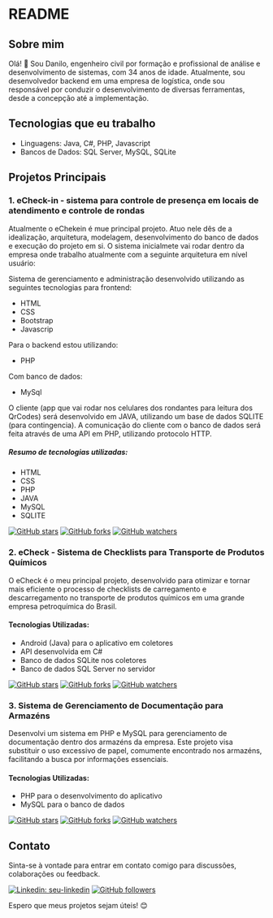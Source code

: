 # README

## Sobre mim

Olá! 👋 Sou Danilo, engenheiro civil por formação e profissional de análise e desenvolvimento de sistemas, com 34 anos de idade. Atualmente, sou desenvolvedor backend em uma empresa de logística, onde sou responsável por conduzir o desenvolvimento de diversas ferramentas, desde a concepção até a implementação.

## Tecnologias que eu trabalho

- Linguagens: Java, C#, PHP, Javascript
- Bancos de Dados: SQL Server, MySQL, SQLite

## Projetos Principais

### 1. eCheck-in - sistema para controle de presença em locais de atendimento e controle de rondas

Atualmente o eChekein é mue principal projeto. Atuo nele dês de a idealização, arquitetura, modelagem, desenvolvimento do banco de dados e execução do projeto em si.
O sistema inicialmete vai rodar dentro da empresa onde trabalho atualmente com a seguinte arquitetura em nível usuário:

Sistema de gerenciamento e administração desenvolvido utilizando as seguintes tecnologias para frontend:
- HTML
- CSS
- Bootstrap
- Javascrip

Para o backend estou utilizando:
- PHP

Com banco de dados:
- MySql

O cliente (app que vai rodar nos celulares dos rondantes para leitura dos QrCodes) será desenvolvido em JAVA, utilizando um base de dados SQLITE (para contingencia). 
A comunicação do cliente com o banco de dados será feita através de uma API em PHP, utilizando protocolo HTTP.

##### Resumo de tecnologias utilizadas:

- HTML
- CSS
- PHP
- JAVA
- MySQL
- SQLITE

[![GitHub stars](https://img.shields.io/github/stars/daniilooo/echeckin.svg?style=social)](https://github.com/daniilooo/echeckin/stargazers)
[![GitHub forks](https://img.shields.io/github/forks/daniilooo/echeckin.svg?style=social)](https://github.com/daniilooo/echeckin/network)
[![GitHub watchers](https://img.shields.io/github/watchers/daniilooo/echeckin.svg?style=social)](https://github.com/daniilooo/echeckin/watchers)

### 2. eCheck - Sistema de Checklists para Transporte de Produtos Químicos

O eCheck é o meu principal projeto, desenvolvido para otimizar e tornar mais eficiente o processo de checklists de carregamento e descarregamento no transporte de produtos químicos em uma grande empresa petroquímica do Brasil.

#### Tecnologias Utilizadas:

- Android (Java) para o aplicativo em coletores
- API desenvolvida em C#
- Banco de dados SQLite nos coletores
- Banco de dados SQL Server no servidor

[![GitHub stars](https://img.shields.io/github/stars/seu-usuario/seu-repositorio.svg?style=social)](https://github.com/seu-usuario/seu-repositorio/stargazers)
[![GitHub forks](https://img.shields.io/github/forks/seu-usuario/seu-repositorio.svg?style=social)](https://github.com/seu-usuario/seu-repositorio/network)
[![GitHub watchers](https://img.shields.io/github/watchers/seu-usuario/seu-repositorio.svg?style=social)](https://github.com/seu-usuario/seu-repositorio/watchers)

### 3. Sistema de Gerenciamento de Documentação para Armazéns

Desenvolvi um sistema em PHP e MySQL para gerenciamento de documentação dentro dos armazéns da empresa. Este projeto visa substituir o uso excessivo de papel, comumente encontrado nos armazéns, facilitando a busca por informações essenciais.

#### Tecnologias Utilizadas:

- PHP para o desenvolvimento do aplicativo
- MySQL para o banco de dados


[![GitHub stars](https://img.shields.io/github/stars/daniilooo/efispq2.0.svg?style=social)](https://github.com/daniilooo/efispq2.0/stargazers)
[![GitHub forks](https://img.shields.io/github/forks/daniilooo/efispq2.0.svg?style=social)](https://github.com/daniilooo/efispq2.0/network)
[![GitHub watchers](https://img.shields.io/github/watchers/daniilooo/efispq2.0.svg?style=social)](https://github.com/daniilooo/efispq2.0/watchers)

## Contato

Sinta-se à vontade para entrar em contato comigo para discussões, colaborações ou feedback.

[![Linkedin: seu-linkedin](https://img.shields.io/badge/Danilo-blue?style=flat-square&logo=Linkedin&logoColor=white&link=engdanilofranco)](https://www.linkedin.com/in/engdanilofranco/)
[![GitHub followers](https://img.shields.io/github/followers/daniilooo.svg?style=social)](https://github.com/daniiilooo?tab=followers)

Espero que meus projetos sejam úteis! 😊
